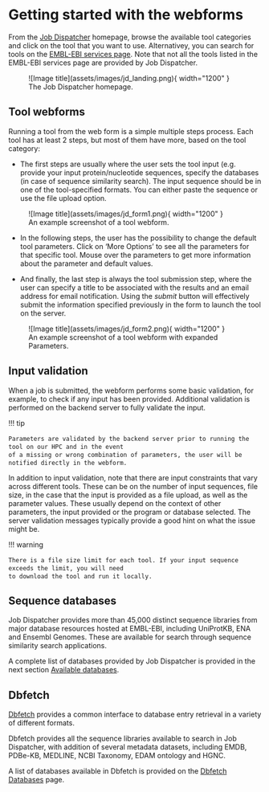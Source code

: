 # Getting started with the webforms

From the [Job Dispatcher](https://wwwdev.ebi.ac.uk/Tools/jdispatcher/) homepage, 
browse the available tool categories and click on the tool that
you want to use. 
Alternativey, you can search for tools on the [EMBL-EBI services page](https://www.ebi.ac.uk/services/).
Note that not all the tools listed in the EMBL-EBI services page are provided by Job Dispatcher.

<figure markdown>
  ![Image title](assets/images/jd_landing.png){ width="1200" }
  <figcaption>The Job Dispatcher homepage.</figcaption>
</figure>


## Tool webforms

Running a tool from the web form is a simple multiple steps process.
Each tool has at least 2 steps, but most of them have more, based on the tool category:

- The first steps are usually where the user sets the tool input (e.g. provide your input protein/nucleotide sequences, 
specify the databases (in case of sequence similarity search). 
The input sequence should be in one of the tool-specified formats.
You can either paste the sequence or use the file upload option.

<figure markdown>
  ![Image title](assets/images/jd_form1.png){ width="1200" }
  <figcaption>An example screenshot of a tool webform.</figcaption>
</figure>


- In the following steps, the user has the possibility to change the default tool parameters. 
Click on ‘More Options’ to see all the parameters for that specific tool. 
Mouse over the parameters to get more information about the parameter and default values.

- And finally, the last step is always the tool submission step, 
where the user can specify a title to be associated with the results and an email address for email notification. 
Using the *submit* button will effectively submit the information
specified previously in the form to launch the tool on the server.

<figure markdown>
  ![Image title](assets/images/jd_form2.png){ width="1200" }
  <figcaption>An example screenshot of a tool webform with expanded Parameters.</figcaption>
</figure>

## Input validation

When a job is submitted, the webform performs some basic validation, for example, to check if any
input has been provided. 
Additional validation is performed on the backend server to fully validate the input.

!!! tip

    Parameters are validated by the backend server prior to running the tool on our HPC and in the event 
    of a missing or wrong combination of parameters, the user will be notified directly in the webform. 

In addition to input validation, note that there are input constraints that vary across different tools.
These can be on the number of input sequences, file size, in the case that the input is provided as a 
file upload, as well as the parameter values. 
These usually depend on the context of other parameters, the input provided or the program or database
selected. 
The server validation messages typically provide a good hint on what the issue might be.

!!! warning
    
    There is a file size limit for each tool. If your input sequence exceeds the limit, you will need 
    to download the tool and run it locally.


## Sequence databases

Job Dispatcher provides more than 45,000 distinct sequence libraries from major
database resources hosted at EMBL-EBI, including UniProtKB, ENA and Ensembl Genomes.
These are available for search through sequence similarity search applications.

A complete list of databases provided by Job Dispatcher is provided in the next section [Available databases](/databases).

## Dbfetch

[Dbfetch](https://www.ebi.ac.uk/Tools/dbfetch/) provides a common interface to database entry retrieval 
in a variety of different formats.

Dbfetch provides all the sequence libraries available to search in Job Dispatcher, with addition of
several metadata datasets, including EMDB, PDBe-KB, MEDLINE, NCBI Taxonomy, EDAM ontology and HGNC.

A list of databases available in Dbfetch is provided on the 
[Dbfetch Databases](https://www.ebi.ac.uk/Tools/dbfetch/dbfetch/dbfetch.databases) page.
